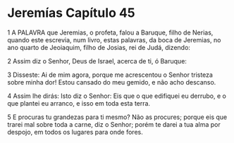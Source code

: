 # Jeremías Capítulo 45

1	A PALAVRA que Jeremias, o profeta, falou a Baruque, filho de Nerias, quando este escrevia, num livro, estas palavras, da boca de Jeremias, no ano quarto de Jeoiaquim, filho de Josias, rei de Judá, dizendo:

2	Assim diz o Senhor, Deus de Israel, acerca de ti, ó Baruque:

3	Disseste: Ai de mim agora, porque me acrescentou o Senhor tristeza sobre minha dor! Estou cansado do meu gemido, e não acho descanso.

4	Assim lhe dirás: Isto diz o Senhor: Eis que o que edifiquei eu derrubo, e o que plantei eu arranco, e isso em toda esta terra.

5	E procuras tu grandezas para ti mesmo? Não as procures; porque eis que trarei mal sobre toda a carne, diz o Senhor; porém te darei a tua alma por despojo, em todos os lugares para onde fores.

